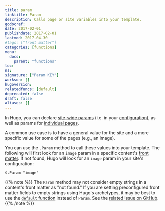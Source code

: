 ```yaml
---
title: param
linktitle: Param
description: Calls page or site variables into your template.
godocref:
date: 2017-02-01
publishdate: 2017-02-01
lastmod: 2017-04-30
#tags: ["front matter"]
categories: [functions]
menu:
  docs:
    parent: "functions"
toc:
ns:
signature: ["Param KEY"]
workson: []
hugoversion:
relatedfuncs: [default]
deprecated: false
draft: false
aliases: []
---
```


In Hugo, you can declare [site-wide params][sitevars] (i.e. in your [configuration][]), as well as params for [individual pages][pagevars].

A common use case is to have a general value for the site and a more specific value for some of the pages (e.g., an image).

You can use the `.Param` method to call these values into your template. The following will first look for an `image` param in a specific content's [front matter][]. If not found, Hugo will look for an `image` param in your site's configuration:

```
$.Param "image"
```

{{% note %}}
The `Param` method may not consider empty strings in a content's front matter as "not found." If you are setting preconfigured front matter fields to empty strings using Hugo's archetypes, it may be best to use the [`default` function](/functions/default/) instead of `Param`. See the [related issue on GitHub](https://github.com/spf13/hugo/issues/3366).
{{% /note %}}


[configuration]: /getting-started/configuration/
[front matter]: /content-management/front-matter/
[pagevars]: /variables/page/
[sitevars]: /variables/site/
